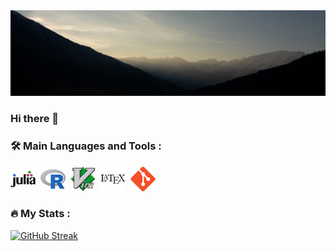 <link rel="stylesheet" href="https://cdn.jsdelivr.net/gh/devicons/devicon@v2.15.1/devicon.min.css">
          
<div id="header" align="center">
  <img src="header.jpg"/>
</div>


### Hi there 👋

### :hammer_and_wrench: Main Languages and Tools :
<div>
  <img src="https://github.com/devicons/devicon/blob/master/icons/julia/julia-original-wordmark.svg" title="Java" alt="Java" width="40" height="40"/>&nbsp;
  <img src="https://github.com/devicons/devicon/blob/master/icons/r/r-original.svg" title="React" alt="React" width="40" height="40"/>&nbsp;
    <img src="https://github.com/devicons/devicon/blob/master/icons/vim/vim-original.svg" title="Spring" alt="Spring" width="40" height="40"/>&nbsp;
    <img src="https://github.com/devicons/devicon/blob/master/icons/latex/latex-original.svg" title="Material UI" alt="Material UI" width="40" height="40"/>&nbsp;
    <img src="https://github.com/devicons/devicon/blob/master/icons/git/git-original.svg" title="Material UI" alt="Material UI" width="40" height="40"/>&nbsp;    
</div>

### :fire: My Stats :
[![GitHub Streak](http://github-readme-streak-stats.herokuapp.com?user=dafitze&theme=dark&background=000000)](https://git.io/streak-stats)
    
<!--
**dafitze/dafitze** is a ✨ _special_ ✨ repository because its `README.md` (this file) appears on your GitHub profile.

Here are some ideas to get you started:

- 🔭 I’m currently working on ...
- 🌱 I’m currently learning ...
- 👯 I’m looking to collaborate on ...
- 🤔 I’m looking for help with ...
- 💬 Ask me about ...
- 📫 How to reach me: ...
- 😄 Pronouns: ...
- ⚡ Fun fact: ...
-->
